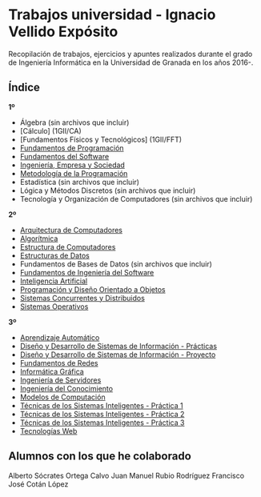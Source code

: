 # Trabajos universidad - Ignacio Vellido Expósito
Recopilación de trabajos, ejercicios y apuntes realizados durante el grado de Ingeniería Informática en la Universidad de Granada en los años 2016-.

## Índice
**1º**
  * Álgebra (sin archivos que incluir)
  * [Cálculo] (1GII/CA)
  * [Fundamentos Físicos y Tecnológicos] (1GII/FFT)
  * [Fundamentos de Programación](1GII/FP)
  * [Fundamentos del Software](1GII/FS)
  * [Ingeniería, Empresa y Sociedad](1GII/IES)
  * [Metodología de la Programación](1GII/MP)
  * Estadística (sin archivos que incluir)
  * Lógica y Métodos Discretos (sin archivos que incluir)
  * Tecnología y Organización de Computadores (sin archivos que incluir)

**2º**
  * [Arquitectura de Computadores](2GII/AC)
  * [Algorítmica](2GII/AL)
  * [Estructura de Computadores](2GII/EC)
  * [Estructuras de Datos](https://github.com/IgnacioVellido/UGR-ED)
  * Fundamentos de Bases de Datos (sin archivos que incluir)
  * [Fundamentos de Ingeniería del Software](2GII/FIS)
  * [Inteligencia Artificial](2GII/IA)
  * [Programación y Diseño Orientado a Objetos](https://github.com/IgnacioVellido/UGR-PDOO)
  * [Sistemas Concurrentes y Distribuidos](2GII/SCD)
  * [Sistemas Operativos](2GII/SO)

**3º**
  * [Aprendizaje Automático](https://github.com/IgnacioVellido/UGR-AA)
  * [Diseño y Desarrollo de Sistemas de Información - Prácticas](3GII/DDSI)
  * [Diseño y Desarrollo de Sistemas de Información - Proyecto](https://github.com/iscoct/DDSI)
  * [Fundamentos de Redes](3GII/FR)
  * [Informática Gráfica](3GII/IG)   
  * [Ingeniería de Servidores](3GII/ISE)
  * [Ingeniería del Conocimiento](https://github.com/IgnacioVellido/UGR-IC)
  * [Modelos de Computación](https://github.com/IgnacioVellido/UGR-MC)
  * [Técnicas de los Sistemas Inteligentes - Práctica 1](https://github.com/IgnacioVellido/UGR-TSI-1)
  * [Técnicas de los Sistemas Inteligentes - Práctica 2](https://github.com/IgnacioVellido/UGR-TSI-2)
  * [Técnicas de los Sistemas Inteligentes - Práctica 3](https://github.com/IgnacioVellido/UGR-TSI-3)
  * [Tecnologías Web](https://github.com/IgnacioVellido/UGR-TW)
   
## Alumnos con los que he colaborado
Alberto Sócrates Ortega Calvo
Juan Manuel Rubio Rodríguez
Francisco José Cotán López
